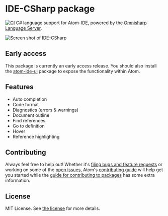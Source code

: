 # IDE-CSharp package
[![CI](https://github.com/atom/ide-csharp/actions/workflows/ci.yml/badge.svg)](https://github.com/atom/ide-csharp/actions/workflows/ci.yml)
C# language support for Atom-IDE, powered by the [Omnisharp Language Server](https://github.com/OmniSharp/omnisharp-node-client).

![Screen shot of IDE-CSharp](https://user-images.githubusercontent.com/118951/30307350-760ff6f8-9732-11e7-95e8-639845b51153.png)

## Early access
This package is currently an early access release.  You should also install the [atom-ide-ui](https://atom.io/packages/atom-ide-ui) package to expose the functionality within Atom.

## Features

* Auto completion
* Code format
* Diagnostics (errors & warnings)
* Document outline
* Find references
* Go to definition
* Hover
* Reference highlighting

## Contributing
Always feel free to help out!  Whether it's [filing bugs and feature requests](https://github.com/atom/languageserver-csharp/issues/new) or working on some of the [open issues](https://github.com/atom/languageserver-csharp/issues), Atom's [contributing guide](https://github.com/atom/atom/blob/master/CONTRIBUTING.md) will help get you started while the [guide for contributing to packages](https://github.com/atom/atom/blob/master/docs/contributing-to-packages.md) has some extra information.

## License
MIT License.  See [the license](LICENSE.md) for more details.
